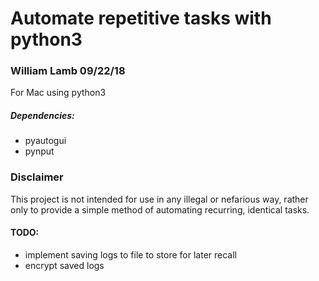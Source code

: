 # Automate repetitive tasks with python3

### William Lamb 09/22/18

For Mac using python3

##### Dependencies:
- pyautogui
- pynput

### Disclaimer
This project is not intended for use in any illegal or nefarious way, rather only to provide a simple method of automating recurring, identical tasks.

#### TODO:
- implement saving logs to file to store for later recall
- encrypt saved logs
